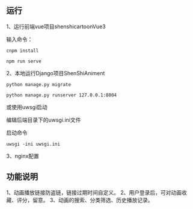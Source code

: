 ## 运行

1、运行前端vue项目shenshicartoonVue3

输入命令：

 `cnpm install`

 `npm run serve`



2、本地运行Django项目ShenShiAniment

`python manage.py migrate`

`python manage.py runserver 127.0.0.1:8004`

或使用uwsgi启动

编辑后端目录下的uwsgi.ini文件

启动命令

`uwsgi -ini uwsgi.ini`



3、nginx配置



## 功能说明
1、动画播放链接防盗链，链接过期时间自定义。
2、用户登录后，可对动画收藏、评分，留意。
3、动画的搜索、分类筛选、历史播放记录。